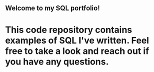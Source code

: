 ## Welcome to my SQL portfolio! 

# This code repository contains examples of SQL I've written. Feel free to take a look and reach out if you have any questions.
